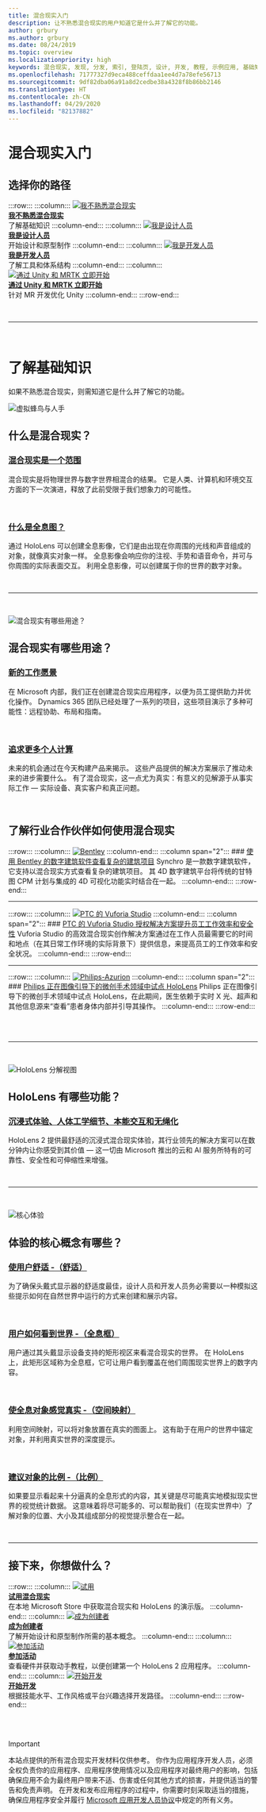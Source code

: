 ```yaml
---
title: 混合现实入门
description: 让不熟悉混合现实的用户知道它是什么并了解它的功能。
author: grbury
ms.author: grbury
ms.date: 08/24/2019
ms.topic: overview
ms.localizationpriority: high
keywords: 混合现实, 发现, 分发, 索引, 登陆页, 设计, 开发, 教程, 示例应用, 基础知识, 案例研究, 资源, HoloLens 操作指南, 开源项目
ms.openlocfilehash: 71777327d9eca488ceffdaa1ee4d7a78efe56713
ms.sourcegitcommit: 9df82dba06a91a8d2cedbe38a4328f8b86bb2146
ms.translationtype: HT
ms.contentlocale: zh-CN
ms.lasthandoff: 04/29/2020
ms.locfileid: "82137882"
---
```

# <a name="get-started-with-mixed-reality"></a>混合现实入门

## <a name="choose-your-track"></a>选择你的路径


:::row:::
    :::column:::
       [![我不熟悉混合现实](images/Tile-New.jpg)](index.md#understand-the-basics)<br>
        **[我不熟悉混合现实](index.md#understand-the-basics)**<br>
        了解基础知识
    :::column-end:::
    :::column:::
       [![我是设计人员](images/Tile-Create.jpg)](design.md)<br>
        **[我是设计人员](design.md)**<br>
        开始设计和原型制作
    :::column-end:::
    :::column:::
       [![我是开发人员](images/Tile-Develop.jpg)](development.md)<br>
        **[我是开发人员](development.md)**<br>
        了解工具和体系结构
    :::column-end:::
    :::column:::
       [![通过 Unity 和 MRTK 立即开始](images/Tile-JumpIn.jpg)](https://microsoft.github.io/MixedRealityToolkit-Unity/Documentation/GettingStartedWithTheMRTK.html)<br>
        **[通过 Unity 和 MRTK 立即开始](https://microsoft.github.io/MixedRealityToolkit-Unity/Documentation/GettingStartedWithTheMRTK.html)**<br>
        针对 MR 开发优化 Unity
    :::column-end:::
:::row-end:::


<br>

---

<br>

# <a name="understand-the-basics"></a>了解基础知识

如果不熟悉混合现实，则需知道它是什么并了解它的功能。


![虚拟蜂鸟与人手](images/01_MixedReality.png)

## <a name="what-is-mixed-reality"></a>什么是混合现实？


### <a name="mixed-reality-is-a-spectrum"></a>[混合现实是一个范围](mixed-reality.md)
混合现实是将物理世界与数字世界相混合的结果。 它是人类、计算机和环境交互方面的下一次演进，释放了此前受限于我们想象力的可能性。

<br>


### <a name="what-is-a-hologram"></a>[什么是全息图？](hologram.md)
通过 HoloLens 可以创建全息影像，它们是由出现在你周围的光线和声音组成的对象，就像真实对象一样。 全息影像会响应你的注视、手势和语音命令，并可与你周围的实际表面交互。 利用全息影像，可以创建属于你的世界的数字对象。

<br>


---

<br>

![混合现实有哪些用途？](images/HLS19_remoteAssistHologram_001.jpg)

## <a name="what-can-you-do-with-mixed-reality"></a>混合现实有哪些用途？

### <a name="a-new-vision-for-work"></a>[新的工作愿景](https://dynamics.microsoft.com//mixed-reality/overview/)
在 Microsoft 内部，我们正在创建混合现实应用程序，以便为员工提供助力并优化操作。 Dynamics 365 团队已经处理了一系列的项目，这些项目演示了多种可能性：远程协助、布局和指南。

<br>

### <a name="the-pursuit-of-more-personal-computing"></a>[追求更多个人计算](case-study-the-pursuit-of-more-personal-computing.md)
未来的机会通过在今天构建产品来揭示。 这些产品提供的解决方案展示了推动未来的进步需要什么。 有了混合现实，这一点尤为真实：有意义的见解源于从事实际工作 — 实际设备、真实客户和真正问题。


<br>



## <a name="see-how-industry-partners-are-using-mixed-reality"></a>了解行业合作伙伴如何使用混合现实


:::row:::
    :::column:::
       [![Bentley](images/Bentley-Synchro1.jpg)](https://binged.it/31AR3kP)
    :::column-end:::
    :::column span="2":::
        ### <a name="view-complex-construction-projects-with-bentleys-digital-construction-software"></a>[使用 Bentley 的数字建筑软件查看复杂的建筑项目](https://binged.it/31AR3kP)
        Synchro 是一款数字建筑软件，它支持以混合现实方式查看复杂的建筑项目。 其 4D 数字建筑平台将传统的甘特图 CPM 计划与集成的 4D 可视化功能实时结合在一起。
    :::column-end:::
:::row-end:::

---

:::row:::
    :::column:::
       [![PTC 的 Vuforia Studio](images/PTC-Vuforia-Studio1.jpg)](https://binged.it/31ARrjh)
    :::column-end:::
    :::column span="2":::
        ### <a name="ptcs-vuforia-studio-authoring-solution-promotes-workforce-productivity-and-safety"></a>[PTC 的 Vuforia Studio 授权解决方案提升员工工作效率和安全性](https://binged.it/31ARrjh)
        Vuforia Studio 的高效混合现实创作解决方案通过在工作人员最需要它的时间和地点（在其日常工作环境的实际背景下）提供信息，来提高员工的工作效率和安全状况。
    :::column-end:::
:::row-end:::

---

:::row:::
    :::column:::
       [![Philips-Azurion](images/Philips-Azurion1.jpg)](https://binged.it/31B1RiR)
    :::column-end:::
    :::column span="2":::
        ### <a name="philips-is-piloting-hololens-in-the-domain-of-image-guided-minimally-invasive-procedures"></a>[Philips 正在图像引导下的微创手术领域中试点 HoloLens](https://binged.it/31B1RiR)
        Philips 正在图像引导下的微创手术领域中试点 HoloLens，在此期间，医生依赖于实时 X 光、超声和其他信息源来“查看”患者身体内部并引导其操作。
    :::column-end:::
:::row-end:::

<br>

<br>

---

<br>

![HoloLens 分解视图](images/HoloLens2_ExplodedView_8k.png)

## <a name="what-are-the-capabilities-of-hololens"></a>HoloLens 有哪些功能？

### <a name="immersive-ergonomic-instinctual-and-untethered"></a>[沉浸式体验、人体工学细节、本能交互和无绳化](https://www.microsoft.com//hololens/hardware)

HoloLens 2 提供最舒适的沉浸式混合现实体验，其行业领先的解决方案可以在数分钟内让你感受到其价值 — 这一切由 Microsoft 推出的云和 AI 服务所特有的可靠性、安全性和可伸缩性来增强。

<br>

---

<br>

![核心体验](images/text_in_unity_viewingangle.jpg)

## <a name="what-are-the-core-concepts-of-an-experience"></a>体验的核心概念有哪些？

### <a name="keep-the-user-comfortable---comfort"></a>[使用户舒适 -（舒适）](comfort.md)
为了确保头戴式显示器的舒适度最佳，设计人员和开发人员务必需要以一种模拟这些提示如何在自然世界中运行的方式来创建和展示内容。

<br>

### <a name="how-the-user-sees-the-world---holographic-frame"></a>[用户如何看到世界 -（全息框）](holographic-frame.md)
用户通过其头戴显示设备支持的矩形视区来看混合现实的世界。 在 HoloLens 上，此矩形区域称为全息框，它可让用户看到覆盖在他们周围现实世界上的数字内容。

<br>

### <a name="making-holographic-objects-feel-real---spatial-mapping"></a>[使全息对象感觉真实 -（空间映射）](spatial-mapping.md)
利用空间映射，可以将对象放置在真实的图面上。 这有助于在用户的世界中锚定对象，并利用真实世界的深度提示。

<br>

### <a name="suggesting-the-scale-of-an-object---scale"></a>[建议对象的比例 -（比例）](scale.md)
如果要显示看起来十分逼真的全息形式的内容，其关键是尽可能真实地模拟现实世界的视觉统计数据。 这意味着将尽可能多的、可以帮助我们（在现实世界中）了解对象的位置、大小及其组成部分的视觉提示整合在一起。


<br>

---

## <a name="what-would-you-like-to-do-next"></a>接下来，你想做什么？


:::row:::
    :::column:::
       [![试用](images/icon-hololensuser.jpg)](https://www.microsoft.com//windows/windows-mixed-reality?icid=SSM_Search_Promo_XCat_WindowsMixedReality_CTA1#storelocator)<br>
        **[试用混合现实](https://www.microsoft.com//windows/windows-mixed-reality?icid=SSM_Search_Promo_XCat_WindowsMixedReality_CTA1#storelocator)**<br>
        在本地 Microsoft Store 中获取混合现实和 HoloLens 的演示版。 
    :::column-end:::
    :::column:::
        [![成为创建者](images/icon-design.jpg)](design.md)<br>
        **[成为创建者](design.md)**<br>
        了解开始设计和原型制作所需的基本概念。
    :::column-end:::
    :::column:::
        [![参加活动](images/icon-calendar.jpg)](sf-academy-events.md)<br>
        **[参加活动](sf-academy-events.md)**<br>
        查看硬件并获取动手教程，以便创建第一个 HoloLens 2 应用程序。
    :::column-end:::
    :::column:::
        [![开始开发](images/icon-developer.jpg)](development.md)<br>
        **[开始开发](development.md)**<br>
        根据技能水平、工作风格或平台兴趣选择开发路径。
    :::column-end:::
:::row-end:::


<br>

<br>



>[!IMPORTANT]
>本站点提供的所有混合现实开发材料仅供参考。 你作为应用程序开发人员，必须全权负责你的应用程序、应用程序使用情况以及应用程序对最终用户的影响，包括确保应用不会为最终用户带来不适、伤害或任何其他方式的损害，并提供适当的警告和免责声明。 在开发和发布应用程序的过程中，你需要时刻采取适当的措施，确保应用程序安全并履行 [Microsoft 应用开发人员协议](https://docs.microsoft.com/legal/windows/agreements/app-developer-agreement)中规定的所有义务。 

